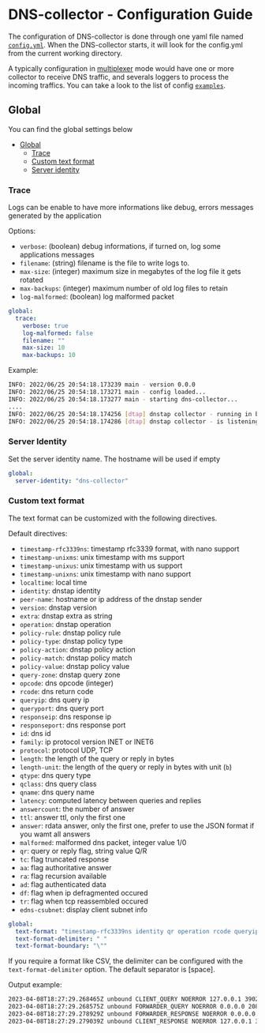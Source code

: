 # DNS-collector - Configuration Guide

The configuration of DNS-collector is done through one yaml file named [`config.yml`](https://github.com/dmachard/go-dnscollector/blob/main/config.yml). When the DNS-collector starts, it will look for the config.yml from the current working directory.

A typically configuration in [multiplexer](./running_mode.md) mode would have one or more collector to receive DNS traffic, and severals loggers to process the incoming traffics. You can take a look to the list of config [`examples`](examples.md).

## Global

You can find the global settings below

- [Global](#global)
  - [Trace](#trace)
  - [Custom text format](#custom-text-format)
  - [Server identity](#server-identity)

### Trace

Logs can be enable to have more informations like debug, errors messages generated by the application

Options:

- `verbose`: (boolean) debug informations, if turned on, log some applications messages
- `filename`: (string) filename is the file to write logs to.
- `max-size`: (integer) maximum size in megabytes of the log file it gets rotated
- `max-backups`: (integer) maximum number of old log files to retain
- `log-malformed`: (boolean) log malformed packet

```yaml
global:
  trace:
    verbose: true
    log-malformed: false
    filename: ""
    max-size: 10
    max-backups: 10
```

Example:

```bash
INFO: 2022/06/25 20:54:18.173239 main - version 0.0.0
INFO: 2022/06/25 20:54:18.173271 main - config loaded...
INFO: 2022/06/25 20:54:18.173277 main - starting dns-collector...
....
INFO: 2022/06/25 20:54:18.174256 [dtap] dnstap collector - running in background...
INFO: 2022/06/25 20:54:18.174286 [dtap] dnstap collector - is listening on [::]:6000
```

### Server Identity

Set the server identity name. The hostname will be used if empty

```yaml
global:
  server-identity: "dns-collector"
```

### Custom text format

The text format can be customized with the following directives.

Default directives:

- `timestamp-rfc3339ns`: timestamp rfc3339 format, with nano support
- `timestamp-unixms`: unix timestamp with ms support
- `timestamp-unixus`: unix timestamp with us support
- `timestamp-unixns`: unix timestamp with nano support
- `localtime`: local time
- `identity`: dnstap identity
- `peer-name`: hostname or ip address of the dnstap sender
- `version`: dnstap version
- `extra`: dnstap extra as string
- `operation`: dnstap operation
- `policy-rule`: dnstap policy rule
- `policy-type`: dnstap policy type
- `policy-action`: dnstap policy action
- `policy-match`: dnstap policy match
- `policy-value`: dnstap policy value
- `query-zone`: dnstap query zone
- `opcode`: dns opcode (integer)
- `rcode`: dns return code
- `queryip`: dns query ip
- `queryport`: dns query port
- `responseip`: dns response ip
- `responseport`: dns response port
- `id`: dns id
- `family`: ip protocol version INET or INET6
- `protocol`: protocol UDP, TCP
- `length`: the length of the query or reply in bytes
- `length-unit`: the length of the query or reply in bytes with unit (`b`)
- `qtype`: dns query type
- `qclass`: dns query class
- `qname`: dns query name
- `latency`: computed latency between queries and replies
- `answercount`: the number of answer
- `ttl`: answer ttl, only the first one
- `answer`: rdata answer, only the first one, prefer to use the JSON format if you wamt all answers
- `malformed`: malformed dns packet, integer value 1/0
- `qr`: query or reply flag, string value Q/R
- `tc`: flag truncated response
- `aa`: flag authoritative answer
- `ra`: flag recursion available
- `ad`: flag authenticated data
- `df`: flag when ip defragmented occured
- `tr`: flag when tcp reassembled occured
- `edns-csubnet`: display client subnet info

```yaml
global:
  text-format: "timestamp-rfc3339ns identity qr operation rcode queryip queryport family protocol length-unit qname qtype latency ttl"
  text-format-delimiter: " "
  text-format-boundary: "\""
```

If you require a format like CSV, the delimiter can be configured with the `text-format-delimiter` option.
The default separator is [space].

Output example:

```bash
2023-04-08T18:27:29.268465Z unbound CLIENT_QUERY NOERROR 127.0.0.1 39028 IPv4 UDP 50b google.fr A 0.000000
2023-04-08T18:27:29.268575Z unbound FORWARDER_QUERY NOERROR 0.0.0.0 20817 IPv4 UDP 38b google.fr A 0.000000
2023-04-08T18:27:29.278929Z unbound FORWARDER_RESPONSE NOERROR 0.0.0.0 20817 IPv4 UDP 54b google.fr A 0.000000
2023-04-08T18:27:29.279039Z unbound CLIENT_RESPONSE NOERROR 127.0.0.1 39028 IPv4 UDP 54b google.fr A 0.000000
```
